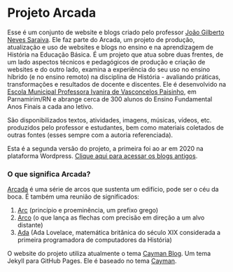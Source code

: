 # Projeto Arcada

Esse é um conjunto de website e blogs criado pelo professor [João Gilberto Neves Saraiva](https://0jonjo.github.io/0jonjo/). Ele faz parte do Arcada, um projeto de produção, atualização e uso de websites e blogs no ensino e na aprendizagem de História na Educação Básica. É um projeto que atua sobre duas frentes, de um lado aspectos técnicos e pedagógicos de produção e criação de websites e do outro lado, examina a experiência do seu uso no ensino híbrido (e no ensino remoto) na disciplina de História - avaliando práticas, transformações e resultados de docente e discentes. Ele é desenvolvido na [Escola Municipal Professora Ivanira de Vasconcelos Paisinho](https://parnamirim.rn.gov.br/newsItem.jsp?p=7449), em Parnamirim/RN e abrange cerca de 300 alunos do Ensino Fundamental Anos Finais a cada ano letivo.

São disponibilizados textos, atividades, imagens, músicas, vídeos, etc. produzidos pelo professor e estudantes, bem como materiais coletados de outras fontes (esses sempre com a autoria referenciada).

Esta é a segunda versão do projeto, a primeira foi ao ar em 2020 na plataforma Wordpress. [Clique aqui para acessar os blogs antigos](https://joaogilberto0.wordpress.com/escola/).

### O que significa Arcada?

[Arcada](https://dicionario.priberam.org/arcada) é uma série de arcos que sustenta um edifício, pode ser o céu da boca. É também uma reunião de significados:
 
1. [Arc](http://www.educacional.com.br/upload/blogSite/5094/5094442/9140/PREFIXOS%20GREGOS%20E%20LATINOS.pdf) (princípio e proeminência, um prefixo grego) 
2. [Arco](https://dicionario.priberam.org/arco) (o que lança as flechas com precisão em direção a um alvo distante) 
3. [Ada](https://pt.wikipedia.org/wiki/Ada_Lovelace) (Ada Lovelace, matemática britânica do século XIX considerada a primeira programadora de computadores da História)

O website do projeto utiliza atualmente o tema [Cayman Blog](https://lorepirri.github.io/cayman-blog/). Um tema Jekyll para GitHub Pages. Ele é baseado no tema [Cayman](https://pages-themes.github.io/cayman/).
